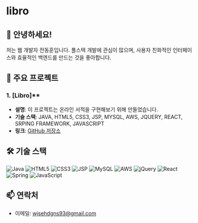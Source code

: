 # libro
## 👋 안녕하세요!
저는 웹 개발자 전동훈입니다. 풀스택 개발에 관심이 많으며, 사용자 친화적인 인터페이스와 효율적인 백엔드를 만드는 것을 좋아합니다.

## 🚀 주요 프로젝트
### 1. [Libro]**
- **설명**: 이 프로젝트는 온라인 서적을 구현해보기 위해 만들었습니다.
- **기술 스택**: JAVA, HTML5, CSS3, JSP, MYSQL, AWS, JQUERY, REACT, SRPING FRAMEWORK, JAVASCRIPT
- **링크**: [GitHub 저장소]((https://github.com/donghoonCteam/libro/tree/main))

## 🛠 기술 스택
![Java](https://img.shields.io/badge/Java-007396?style=flat&logo=Java&logoColor=white)
![HTML5](https://img.shields.io/badge/HTML5-E34F26?style=flat&logo=HTML5&logoColor=white)
![CSS3](https://img.shields.io/badge/CSS3-1572B6?style=flat&logo=CSS3&logoColor=white)
![JSP](https://img.shields.io/badge/JSP-007396?style=flat&logo=Java&logoColor=white)
![MySQL](https://img.shields.io/badge/MySQL-4479A1?style=flat&logo=MySQL&logoColor=white)
![AWS](https://img.shields.io/badge/AWS-232F3E?style=flat&logo=Amazon-AWS&logoColor=white)
![jQuery](https://img.shields.io/badge/jQuery-0769AD?style=flat&logo=jQuery&logoColor=white)
![React](https://img.shields.io/badge/React-61DAFB?style=flat&logo=React&logoColor=black)
![Spring](https://img.shields.io/badge/Spring-6DB33F?style=flat&logo=Spring&logoColor=white)
![JavaScript](https://img.shields.io/badge/JavaScript-F7DF1E?style=flat&logo=JavaScript&logoColor=black)

## 📫 연락처
- 이메일: wjsehdgns93@gmail.com

